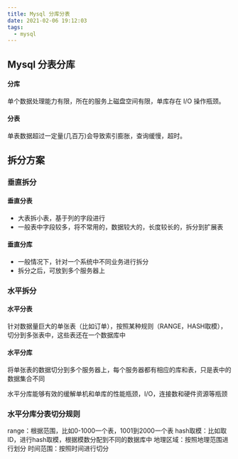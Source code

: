 ```yaml
---
title: Mysql 分库分表
date: 2021-02-06 19:12:03
tags:
  - mysql
---
```


## Mysql 分表分库

#### 分库
单个数据处理能力有限，所在的服务上磁盘空间有限，单库存在 I/O 操作瓶颈。

#### 分表
单表数据超过一定量(几百万)会导致索引膨胀，查询缓慢，超时。


## 拆分方案

### 垂直拆分

#### 垂直分表
+ ⼤表拆⼩表，基于列的字段进⾏
+ ⼀般表中字段较多，将不常⽤的，数据较⼤的，长度较长的，拆分到扩展表

#### 垂直分库
+ ⼀般情况下，针对⼀个系统中不同业务进⾏拆分
+ 拆分之后，可放到多个服务器上

### 水平拆分

#### 水平分表
针对数据量巨⼤的单张表（⽐如订单），按照某种规则（RANGE，HASH取模），切分到多张表中，这些表还在⼀个数据库中

#### 水平分库
将单张表的数据切分到多个服务器上，每个服务器都有相应的库和表，只是表中的数据集合不同

⽔平分库能够有效的缓解单机和单库的性能瓶颈，I/O，连接数和硬件资源等瓶颈

### 水平分库分表切分规则

range：根据范围，⽐如0-1000⼀个表，1001到2000⼀个表
hash取模：⽐如取ID，进⾏hash取模，根据模数分配到不同的数据库中
地理区域：按照地理范围进⾏划分
时间范围：按照时间进⾏切分